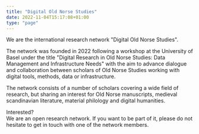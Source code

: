 ```yaml
---
title: "Digital Old Norse Studies"
date: 2022-11-04T15:17:08+01:00
type: "page"
---
```


We are the international research network "Digital Old Norse Studies".

The network was founded in 2022 following a workshop at the University of Basel under the title "Digital Research
in Old Norse Studies: Data Management and Infrastructure Needs" with the aim to advance dialogue and collaboration
between scholars of Old Norse Studies working with digital tools, methods, data or infrastructure.

The network consists of a number of scholars covering a wide field of research, but sharing an interest for Old Norse
manuscripts, medieval scandinavian literature, material philology and digital humanities.

Interested?  
We are an open research network. If you want to be part of it, please do not hesitate to get in touch with one of the
network members.
